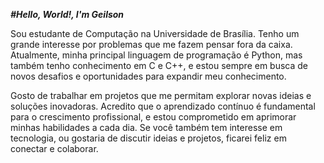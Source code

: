 ***#Hello, World!, I'm Geilson***

Sou estudante de Computação na Universidade de Brasília. Tenho um grande interesse por problemas que me fazem pensar fora da caixa. Atualmente, minha principal linguagem de programação é Python, mas também tenho conhecimento em  C e C++, e estou sempre em busca de novos desafios e oportunidades para expandir meu conhecimento.

Gosto de trabalhar em projetos que me permitam explorar novas ideias e soluções inovadoras. Acredito que o aprendizado contínuo é fundamental para o crescimento profissional, e estou comprometido em aprimorar minhas habilidades a cada dia. Se você também tem interesse em tecnologia, ou gostaria de discutir ideias e projetos, ficarei feliz em conectar e colaborar. 
<!-- Proudly created with GPRM ( https://gprm.itsvg.in ) -->
